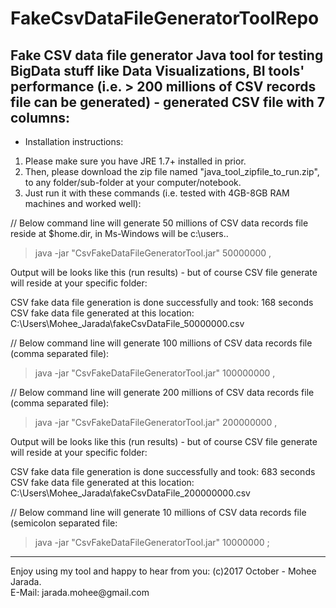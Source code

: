 # FakeCsvDataFileGeneratorToolRepo

## Fake CSV data file generator Java tool for testing BigData stuff like Data Visualizations, BI tools' performance (i.e. > 200 millions of CSV records file can be generated) - generated CSV file with 7 columns:

* Installation instructions:
1) Please make sure you have JRE 1.7+ installed in prior.
2) Then, please download the zip file named "java_tool_zipfile_to_run.zip", to any folder/sub-folder at your computer/notebook.
3) Just run it with these commands (i.e. tested with 4GB-8GB RAM machines and worked well):

// Below command line will generate 50 millions of CSV data records file reside at $home.dir, in Ms-Windows will be c:\users\..
> java -jar "CsvFakeDataFileGeneratorTool.jar" 50000000 ,

Output will be looks like this (run results) - but of course CSV file generate will reside at your specific folder:

CSV fake data file generation is done successfully and took: 168 seconds<br>
CSV fake data file generated at this location: C:\Users\Mohee_Jarada\fakeCsvDataFile_50000000.csv<br>

// Below command line will generate 100 millions of CSV data records file (comma separated file):
> java -jar "CsvFakeDataFileGeneratorTool.jar" 100000000 ,

// Below command line will generate 200 millions of CSV data records file (comma separated file):
> java -jar "CsvFakeDataFileGeneratorTool.jar" 200000000 ,

Output will be looks like this (run results) - but of course CSV file generate will reside at your specific folder:

CSV fake data file generation is done successfully and took: 683 seconds<br>
CSV fake data file generated at this location: C:\Users\Mohee_Jarada\fakeCsvDataFile_200000000.csv<br>

// Below command line will generate 10 millions of CSV data records file (semicolon separated file:
> java -jar "CsvFakeDataFileGeneratorTool.jar" 10000000 ;

<hr>
Enjoy using my tool and happy to hear from you:
(c)2017 October - Mohee Jarada.<br>
E-Mail: jarada.mohee@gmail.com
